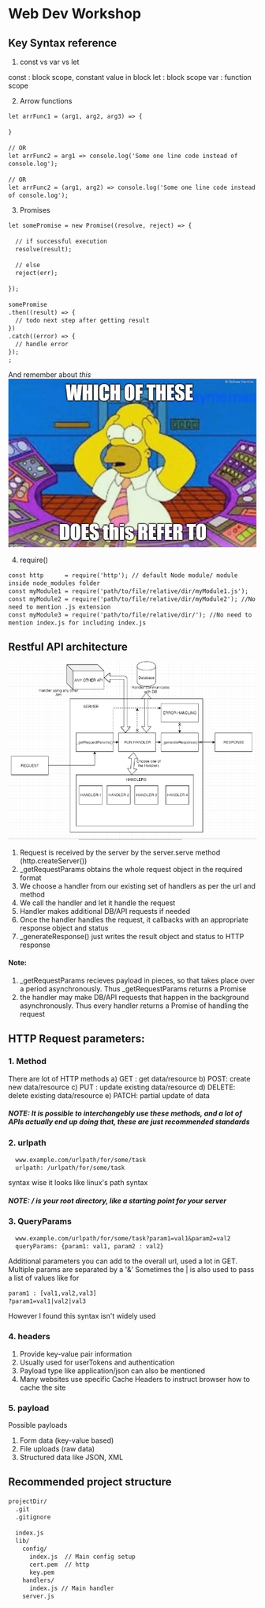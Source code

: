 # Web Dev Workshop

## Key Syntax reference
1. const vs var vs let

const : block scope, constant value in block
let   : block scope
var   : function scope


2. Arrow functions
```
let arrFunc1 = (arg1, arg2, arg3) => {

}

// OR
let arrFunc2 = arg1 => console.log('Some one line code instead of console.log');

// OR
let arrFunc2 = (arg1, arg2) => console.log('Some one line code instead of console.log');

```
3. Promises

```(javascript)
let somePromise = new Promise((resolve, reject) => {

  // if successful execution
  resolve(result);

  // else
  reject(err);

});

somePromise
.then((result) => {
  // todo next step after getting result
})
.catch((error) => {
  // handle error
});
;

```
And remember about _this_
![This meme, credit: Nidhee](/screenshots/meme.jpeg "The misery of this")

4. require()
```
const http      = require('http'); // default Node module/ module inside node_modules folder
const myModule1 = require('path/to/file/relative/dir/myModule1.js'); 
const myModule2 = require('path/to/file/relative/dir/myModule2'); //No need to mention .js extension
const myModule3 = require('path/to/file/relative/dir/'); //No need to mention index.js for including index.js

```

## Restful API architecture
![Flowchart](screenshots/architecture.png "Overall data flow")
1. Request is received by the server by the server.serve method (http.createServer())
2. _getRequestParams obtains the whole request object in the required format
3. We choose a handler from our existing set of handlers as per the url and method
4. We call the handler and let it handle the request
5. Handler makes additional DB/API requests if needed
6. Once the handler handles the request, it callbacks with an appropriate response object and status
7. _generateResponse() just writes the result object and status to HTTP response

#### Note:
1. _getRequestParams recieves payload in pieces, so that takes place over a period asynchronously. Thus _getRequestParams returns a Promise
2. the handler may make DB/API requests that happen in the background asynchronously. Thus every handler returns a Promise of handling the request

## HTTP Request parameters:
### 1. Method
  There are lot of HTTP methods
  a) GET : get data/resource
  b) POST: create new data/resource
  c) PUT : update existing data/resource
  d) DELETE: delete existing data/resource
  e) PATCH: partial update of data

##### NOTE: It is possible to interchangebly use these methods, and a lot of APIs actually end up doing that, these are just recommended standards

### 2. urlpath
```
  www.example.com/urlpath/for/some/task
  urlpath: /urlpath/for/some/task
```
  syntax wise it looks like linux's path syntax

##### NOTE: / is your root directory, like a starting point for your server
  
### 3. QueryParams
```
  www.example.com/urlpath/for/some/task?param1=val1&param2=val2
  queryParams: {param1: val1, param2 : val2}
```
  Additional parameters you can add to the overall url, used a lot in GET.
  Multiple params are separated by a '&'
  Sometimes the | is also used to pass a list of values like 
  for
  ```
  param1 : [val1,val2,val3]
  ?param1=val1|val2|val3
  ```
  However I found this syntax isn't widely used

### 4. headers
1. Provide key-value pair information
2. Usually used for userTokens and authentication
3. Payload type like application/json can also be mentioned
4. Many websites use specific Cache Headers to instruct browser how to cache the site

### 5. payload
Possible payloads
1. Form data (key-value based)
2. File uploads (raw data)
3. Structured data like JSON, XML

## Recommended project structure

```
projectDir/
  .git
  .gitignore

  index.js
  lib/
    config/
      index.js  // Main config setup
      cert.pem  // http
      key.pem
    handlers/
      index.js // Main handler
    server.js
```
